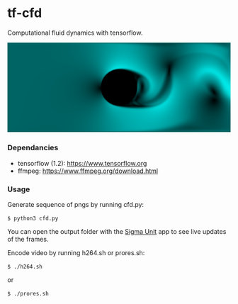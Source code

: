 # tf-cfd
Computational fluid dynamics with tensorflow.
<p align="center">
    <img src="docs/media/screenshot.png"/>
</p>

### Dependancies
- tensorflow (1.2): https://www.tensorflow.org
- ffmpeg: https://www.ffmpeg.org/download.html

### Usage
Generate sequence of pngs by running cfd.py:
``` shell
$ python3 cfd.py
```
You can open the output folder with the [Sigma Unit](https://github.com/kobejean/sigma-unit) app to see live updates of the frames.

Encode video by running h264.sh or prores.sh:
``` shell
$ ./h264.sh
```
or
``` shell
$ ./prores.sh
```
